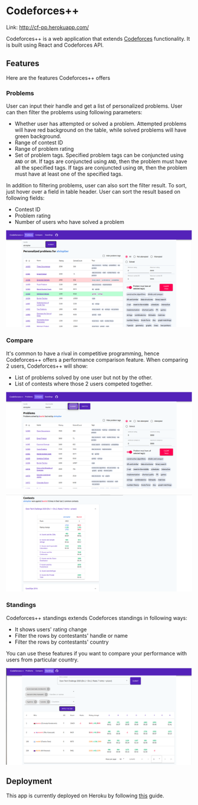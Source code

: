 # Codeforces++

Link: http://cf-pp.herokuapp.com/

Codeforces++ is a web application that extends [Codeforces](https://codeforces.com) functionality. It is built using React and Codeforces API.

## Features

Here are the features Codeforces++ offers

### Problems
User can input their handle and get a list of personalized problems. User can then filter the problems using following parameters:
* Whether user has attempted or solved a problem. Attempted problems will have red background on the table, while solved problems will have green background.
* Range of contest ID
* Range of problem rating
* Set of problem tags. Specified problem tags can be conjuncted using `AND` or `OR`. If tags are conjuncted using `AND`, then the problem must have all the specified tags. If tags are conjuncted using `OR`, then the problem must have at least one of the specified tags.

In addition to filtering problems, user can also sort the filter result. To sort, just hover over a field in table header. User can sort the result based on following fields:
* Contest ID
* Problem rating
* Number of users who have solved a problem

![Problems page](https://github.com/alvinpiter/codeforces-plus-plus/blob/master/public/screenshots/problems.png)

### Compare
It's common to have a rival in competitive programming, hence Codeforces++ offers a performance comparison feature. When comparing 2 users, Codeforces++ will show:
* List of problems solved by one user but not by the other.
* List of contests where those 2 users competed together.

![Compare page](https://github.com/alvinpiter/codeforces-plus-plus/blob/master/public/screenshots/compare.png)

![Common contests](https://github.com/alvinpiter/codeforces-plus-plus/blob/master/public/screenshots/common_contests.png)

### Standings
Codeforces++ standings extends Codeforces standings in following ways:
* It shows users' rating change
* Filter the rows by contestants' handle or name
* Filter the rows by contestants' country

You can use these features if you want to compare your performance with users from particular country.

![Standings page](https://github.com/alvinpiter/codeforces-plus-plus/blob/master/public/screenshots/standings.png)

## Deployment
This app is currently deployed on Heroku by following [this](https://blog.heroku.com/deploying-react-with-zero-configuration) guide.
